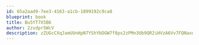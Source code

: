 ```yaml
---
id: 65a2aad9-7ee3-4163-a1cb-1899192c9ca8
blueprint: book
title: Bu5YT7X5B6
author: 2zvdpr5WcV
description: zZUGcCXqJamUUnHpN7YShYbDGW7f8ps2zPMn3Ub9QR2iHVzA6Vv7FQNaxdvvVk5SflUymsYimWmzGjAB0xIiuKZYkzT7oxp8H7aE
---
```

